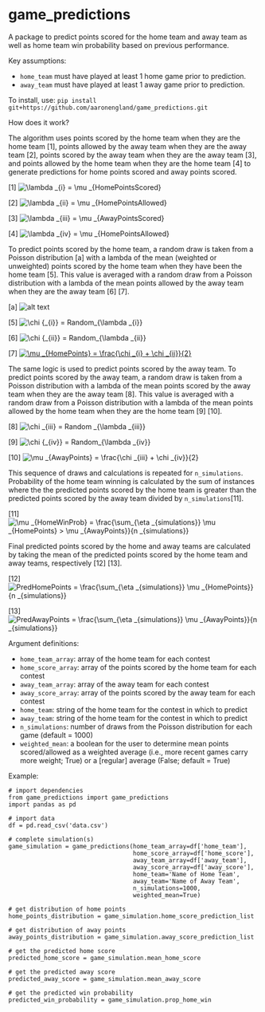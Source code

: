 # game_predictions

A package to predict points scored for the home team and away team as well as home team win probability based on previous performance.

Key assumptions:
- `home_team` must have played at least 1 home game prior to prediction.
- `away_team` must have played at least 1 away game prior to prediction.

To install, use: `pip install git+https://github.com/aaronengland/game_predictions.git`

How does it work?

The algorithm uses points scored by the home team when they are the home team [1], points allowed by the away team when they are the away team [2], points scored by the away team when they are the away team [3], and points allowed by the home team when they are the home team [4] to generate predictions for home points scored and away points scored.

[1] <img src="https://latex.codecogs.com/gif.latex?\lambda&space;_{i}&space;=&space;\mu&space;_{HomePointsScored}" title="\lambda _{i} = \mu _{HomePointsScored}" /></a>

[2] <img src="https://latex.codecogs.com/gif.latex?\lambda&space;_{ii}&space;=&space;\mu&space;_{HomePointsAllowed}" title="\lambda _{ii} = \mu _{HomePointsAllowed}" /></a>

[3] <img src="https://latex.codecogs.com/gif.latex?\lambda&space;_{iii}&space;=&space;\mu&space;_{AwayPointsScored}" title="\lambda _{iii} = \mu _{AwayPointsScored}" /></a>

[4] <img src="https://latex.codecogs.com/gif.latex?\lambda&space;_{iv}&space;=&space;\mu&space;_{HomePointsAllowed}" title="\lambda _{iv} = \mu _{HomePointsAllowed}" /></a>

To predict points scored by the home team, a random draw is taken from a Poisson distribution [a] with a lambda of the mean (weighted or unweighted) points scored by the home team when they have been the home team [5]. This value is averaged with a random draw from a Poisson distribution with a lambda of the mean points allowed by the away team when they are the away team [6] [7].

[a]
![alt text](http://mathworld.wolfram.com/images/eps-gif/PoissonDistribution_700.gif)

[5] <img src="https://latex.codecogs.com/gif.latex?\chi&space;{_{i}}&space;=&space;Random_{\lambda&space;_{i}}" title="\chi {_{i}} = Random_{\lambda _{i}}" /></a>

[6] <img src="https://latex.codecogs.com/gif.latex?\chi&space;{_{ii}}&space;=&space;Random_{\lambda&space;_{ii}}" title="\chi {_{ii}} = Random_{\lambda _{ii}}" /></a>

[7] <a href="https://www.codecogs.com/eqnedit.php?latex=\mu&space;_{HomePoints}&space;=&space;\frac{\chi&space;_{i}&space;&plus;&space;\chi&space;_{ii}}{2}" target="_blank"><img src="https://latex.codecogs.com/gif.latex?\mu&space;_{HomePoints}&space;=&space;\frac{\chi&space;_{i}&space;&plus;&space;\chi&space;_{ii}}{2}" title="\mu _{HomePoints} = \frac{\chi _{i} + \chi _{ii}}{2}" /></a>

The same logic is used to predict points scored by the away team. To predict points scored by the away team, a random draw is taken from a Poisson distribution with a lambda of the mean points scored by the away team when they are the away team [8]. This value is averaged with a random draw from a Poisson distribution with a lambda of the mean points allowed by the home team when they are the home team [9] [10].

[8] <img src="https://latex.codecogs.com/gif.latex?\chi&space;_{iii}&space;=&space;Random&space;_{\lambda&space;_{iii}}" title="\chi _{iii} = Random _{\lambda _{iii}}" /></a>

[9] <img src="https://latex.codecogs.com/gif.latex?\chi&space;{_{iv}}&space;=&space;Random_{\lambda&space;_{iv}}" title="\chi {_{iv}} = Random_{\lambda _{iv}}" /></a>

[10] <img src="https://latex.codecogs.com/gif.latex?\mu&space;_{AwayPoints}&space;=&space;\frac{\chi&space;_{iii}&space;&plus;&space;\chi&space;_{iv}}{2}" title="\mu _{AwayPoints} = \frac{\chi _{iii} + \chi _{iv}}{2}" /></a>

This sequence of draws and calculations is repeated for ```n_simulations```. Probability of the home team winning is calculated by the sum of instances where the the predicted points scored by the home team is greater than the predicted points scored by the away team divided by ```n_simulations```[11].

[11] <img src="https://latex.codecogs.com/gif.latex?\mu&space;_{HomeWinProb}&space;=&space;\frac{\sum_{\eta&space;_{simulations}}&space;\mu&space;_{HomePoints}&space;>&space;\mu&space;_{AwayPoints}}{n&space;_{simulations}}" title="\mu _{HomeWinProb} = \frac{\sum_{\eta _{simulations}} \mu _{HomePoints} > \mu _{AwayPoints}}{n _{simulations}}" /></a>

Final predicted points scored by the home and away teams are calculated by taking the mean of the predicted points scored by the home team and away teams, respectively [12] [13].

[12] <img src="https://latex.codecogs.com/gif.latex?PredHomePoints&space;=&space;\frac{\sum_{\eta&space;_{simulations}}&space;\mu&space;_{HomePoints}}{n&space;_{simulations}}" title="PredHomePoints = \frac{\sum_{\eta _{simulations}} \mu _{HomePoints}}{n _{simulations}}" /></a>

[13] <img src="https://latex.codecogs.com/gif.latex?PredAwayPoints&space;=&space;\frac{\sum_{\eta&space;_{simulations}}&space;\mu&space;_{AwayPoints}}{n&space;_{simulations}}" title="PredAwayPoints = \frac{\sum_{\eta _{simulations}} \mu _{AwayPoints}}{n _{simulations}}" /></a>

Argument definitions:
- ```home_team_array```: array of the home team for each contest
- ```home_score_array```: array of the points scored by the home team for each contest
- ```away_team_array```: array of the away team for each contest
- ```away_score_array```: array of the points scored by the away team for each contest
- ```home_team```: string of the home team for the contest in which to predict
- ```away_team```: string of the home team for the contest in which to predict
- ```n_simulations```: number of draws from the Poisson distribution for each game (default = 1000)
- ```weighted_mean```: a boolean for the user to determine mean points scored/allowed as a weighted average (i.e., more recent games carry more weight; True) or a [regular] average (False; default = True)

Example:
```
# import dependencies
from game_predictions import game_predictions
import pandas as pd

# import data
df = pd.read_csv('data.csv')

# complete simulation(s)
game_simulation = game_predictions(home_team_array=df['home_team'], 
                                   home_score_array=df['home_score'], 
                                   away_team_array=df['away_team'], 
                                   away_score_array=df['away_score'], 
                                   home_team='Name of Home Team', 
                                   away_team='Name of Away Team',
                                   n_simulations=1000,
                                   weighted_mean=True)

# get distribution of home points
home_points_distribution = game_simulation.home_score_prediction_list

# get distribution of away points
away_points_distribution = game_simulation.away_score_prediction_list

# get the predicted home score
predicted_home_score = game_simulation.mean_home_score

# get the predicted away score
predicted_away_score = game_simulation.mean_away_score

# get the predicted win probability
predicted_win_probability = game_simulation.prop_home_win
```
